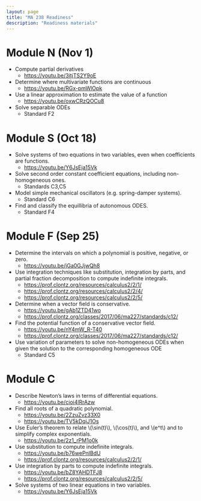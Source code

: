 ```yaml
---
layout: page
title: "MA 238 Readiness"
description: "Readiness materials"
---
```


# Module N (Nov 1)

- Compute partial derivatives
  - <https://youtu.be/3itjTS2Y9oE>
- Determine where multivariate functions are continuous
  - <https://youtu.be/RGx-pmWlOpk>
- Use a linear approximation to estimate the value of a function
  - <https://youtu.be/oxwCRzQOCu8>
- Solve separable ODEs
  - Standard F2


# Module S (Oct 18)

- Solve systems of two equations in two variables, even when coefficients are functions.
  - <https://youtu.be/Y6JsEja15Vk> 
- Solve second order constant coefficient equations, including non-homogeneous ones.
  - Standards C3,C5
- Model simple mechanical oscillators (e.g. spring-damper systems).
  - Standard C6
- Find and classify the equillibria of autonomous ODES.
  - Standard F4


# Module F (Sep 25) 

- Determine the intervals on which a polynomial is positive, negative, or zero.
  - <https://youtu.be/jGa0GJjwQh8>
- Use integration techniques like substitution, integration by parts, and partial
fraction decomposition to compute indefinite integrals.
  - <https://prof.clontz.org/resources/calculus2/2/1/>
  - <https://prof.clontz.org/resources/calculus2/2/4/>
  - <https://prof.clontz.org/resources/calculus2/2/5/>
- Determine when a vector field is conservative.
  - <https://youtu.be/gAb1ZTD41wo>
  - <https://prof.clontz.org/classes/2017/06/ma227/standards/c12/>
- Find the potential function of a conservative vector field.
  - <https://youtu.be/nY4mW_R-T40>
  - <https://prof.clontz.org/classes/2017/06/ma227/standards/c12/>
- Use variation of parameters to solve non-homogeneous ODEs when given the
  solution to the corresponding homogeneous ODE 
  - Standard C5


# Module C

- Describe Newton’s laws in terms of differential equations. 
  - <https://youtu.be/cioi4lRrAzw>
- Find all roots of a quadratic polynomial. 
  - <https://youtu.be/2ZzuZvz33X0> 
  - <https://youtu.be/TV5kDqiJ1Os>
- Use Euler’s theorem to relate \\(\sin(t)\\), \\(\cos(t)\\), and \\(e^t\\)  and to simplify complex exponentials.
  - <https://youtu.be/2z1_rPM1o0k>
- Use substitution to compute indefinite integrals.
  - <https://youtu.be/b76wePnIBdU>
  - <https://prof.clontz.org/resources/calculus2/2/1/>
- Use integration by parts to compute indefinite integrals. 
  - <https://youtu.be/bZ8YAHDTFJ8>
  - <https://prof.clontz.org/resources/calculus2/2/5/>
- Solve systems of two linear equations in two variables.  
  - <https://youtu.be/Y6JsEja15Vk>
